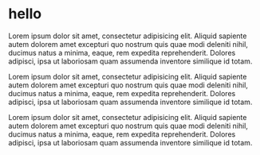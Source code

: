 # hello

Lorem ipsum dolor sit amet, consectetur adipisicing elit. Aliquid sapiente autem dolorem amet excepturi quo nostrum quis quae modi deleniti nihil, ducimus natus a minima, eaque, rem expedita reprehenderit. Dolores adipisci, ipsa ut laboriosam quam assumenda inventore similique id totam.

Lorem ipsum dolor sit amet, consectetur adipisicing elit. Aliquid sapiente autem dolorem amet excepturi quo nostrum quis quae modi deleniti nihil, ducimus natus a minima, eaque, rem expedita reprehenderit. Dolores adipisci, ipsa ut laboriosam quam assumenda inventore similique id totam.

Lorem ipsum dolor sit amet, consectetur adipisicing elit. Aliquid sapiente autem dolorem amet excepturi quo nostrum quis quae modi deleniti nihil, ducimus natus a minima, eaque, rem expedita reprehenderit. Dolores adipisci, ipsa ut laboriosam quam assumenda inventore similique id totam.
